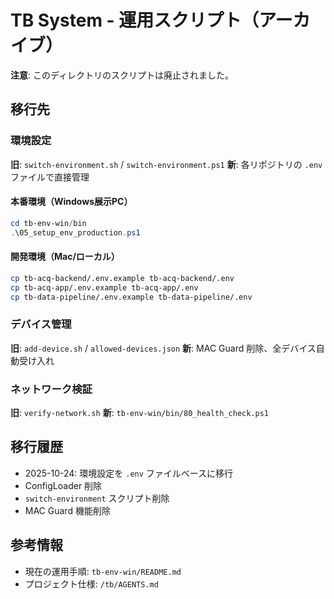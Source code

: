 # TB System - 運用スクリプト（アーカイブ）

**注意**: このディレクトリのスクリプトは廃止されました。

## 移行先

### 環境設定

**旧**: `switch-environment.sh` / `switch-environment.ps1`
**新**: 各リポジトリの `.env` ファイルで直接管理

#### 本番環境（Windows展示PC）
```powershell
cd tb-env-win/bin
.\05_setup_env_production.ps1
```

#### 開発環境（Mac/ローカル）
```bash
cp tb-acq-backend/.env.example tb-acq-backend/.env
cp tb-acq-app/.env.example tb-acq-app/.env
cp tb-data-pipeline/.env.example tb-data-pipeline/.env
```

### デバイス管理

**旧**: `add-device.sh` / `allowed-devices.json`
**新**: MAC Guard 削除、全デバイス自動受け入れ

### ネットワーク検証

**旧**: `verify-network.sh`
**新**: `tb-env-win/bin/80_health_check.ps1`

## 移行履歴

- 2025-10-24: 環境設定を `.env` ファイルベースに移行
- ConfigLoader 削除
- `switch-environment` スクリプト削除
- MAC Guard 機能削除

## 参考情報

- 現在の運用手順: `tb-env-win/README.md`
- プロジェクト仕様: `/tb/AGENTS.md`
